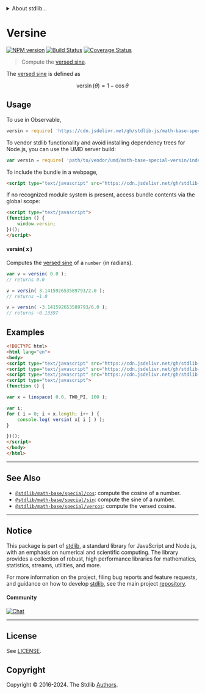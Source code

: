 <!--

@license Apache-2.0

Copyright (c) 2018 The Stdlib Authors.

Licensed under the Apache License, Version 2.0 (the "License");
you may not use this file except in compliance with the License.
You may obtain a copy of the License at

   http://www.apache.org/licenses/LICENSE-2.0

Unless required by applicable law or agreed to in writing, software
distributed under the License is distributed on an "AS IS" BASIS,
WITHOUT WARRANTIES OR CONDITIONS OF ANY KIND, either express or implied.
See the License for the specific language governing permissions and
limitations under the License.

-->


<details>
  <summary>
    About stdlib...
  </summary>
  <p>We believe in a future in which the web is a preferred environment for numerical computation. To help realize this future, we've built stdlib. stdlib is a standard library, with an emphasis on numerical and scientific computation, written in JavaScript (and C) for execution in browsers and in Node.js.</p>
  <p>The library is fully decomposable, being architected in such a way that you can swap out and mix and match APIs and functionality to cater to your exact preferences and use cases.</p>
  <p>When you use stdlib, you can be absolutely certain that you are using the most thorough, rigorous, well-written, studied, documented, tested, measured, and high-quality code out there.</p>
  <p>To join us in bringing numerical computing to the web, get started by checking us out on <a href="https://github.com/stdlib-js/stdlib">GitHub</a>, and please consider <a href="https://opencollective.com/stdlib">financially supporting stdlib</a>. We greatly appreciate your continued support!</p>
</details>

# Versine

[![NPM version][npm-image]][npm-url] [![Build Status][test-image]][test-url] [![Coverage Status][coverage-image]][coverage-url] <!-- [![dependencies][dependencies-image]][dependencies-url] -->

> Compute the [versed sine][versed-sine].

<section class="intro">

The [versed sine][versed-sine] is defined as

<!-- <equation class="equation" label="eq:versine" align="center" raw="\operatorname{versin}(\theta) = 1 - \cos \theta" alt="Versed sine."> -->

```math
\mathop{\mathrm{versin}}(\theta) = 1 - \cos \theta
```

<!-- <div class="equation" align="center" data-raw-text="\operatorname{versin}(\theta) = 1 - \cos \theta" data-equation="eq:versine">
    <img src="https://cdn.jsdelivr.net/gh/stdlib-js/stdlib@bb29798906e119fcb2af99e94b60407a270c9b32/lib/node_modules/@stdlib/math/base/special/versin/docs/img/equation_versine.svg" alt="Versed sine.">
    <br>
</div> -->

<!-- </equation> -->

</section>

<!-- /.intro -->



<section class="usage">

## Usage

To use in Observable,

```javascript
versin = require( 'https://cdn.jsdelivr.net/gh/stdlib-js/math-base-special-versin@umd/browser.js' )
```

To vendor stdlib functionality and avoid installing dependency trees for Node.js, you can use the UMD server build:

```javascript
var versin = require( 'path/to/vendor/umd/math-base-special-versin/index.js' )
```

To include the bundle in a webpage,

```html
<script type="text/javascript" src="https://cdn.jsdelivr.net/gh/stdlib-js/math-base-special-versin@umd/browser.js"></script>
```

If no recognized module system is present, access bundle contents via the global scope:

```html
<script type="text/javascript">
(function () {
    window.versin;
})();
</script>
```

#### versin( x )

Computes the [versed sine][versed-sine] of a `number` (in radians).

```javascript
var v = versin( 0.0 );
// returns 0.0

v = versin( 3.141592653589793/2.0 );
// returns ~1.0

v = versin( -3.141592653589793/6.0 );
// returns ~0.13397
```

</section>

<!-- /.usage -->

<section class="examples">

## Examples

<!-- eslint no-undef: "error" -->

```html
<!DOCTYPE html>
<html lang="en">
<body>
<script type="text/javascript" src="https://cdn.jsdelivr.net/gh/stdlib-js/array-base-linspace@umd/browser.js"></script>
<script type="text/javascript" src="https://cdn.jsdelivr.net/gh/stdlib-js/constants-float64-two-pi@umd/browser.js"></script>
<script type="text/javascript" src="https://cdn.jsdelivr.net/gh/stdlib-js/math-base-special-versin@umd/browser.js"></script>
<script type="text/javascript">
(function () {

var x = linspace( 0.0, TWO_PI, 100 );

var i;
for ( i = 0; i < x.length; i++ ) {
    console.log( versin( x[ i ] ) );
}

})();
</script>
</body>
</html>
```

</section>

<!-- /.examples -->

<!-- Section for related `stdlib` packages. Do not manually edit this section, as it is automatically populated. -->

<section class="related">

* * *

## See Also

-   <span class="package-name">[`@stdlib/math-base/special/cos`][@stdlib/math/base/special/cos]</span><span class="delimiter">: </span><span class="description">compute the cosine of a number.</span>
-   <span class="package-name">[`@stdlib/math-base/special/sin`][@stdlib/math/base/special/sin]</span><span class="delimiter">: </span><span class="description">compute the sine of a number.</span>
-   <span class="package-name">[`@stdlib/math-base/special/vercos`][@stdlib/math/base/special/vercos]</span><span class="delimiter">: </span><span class="description">compute the versed cosine.</span>

</section>

<!-- /.related -->

<!-- Section for all links. Make sure to keep an empty line after the `section` element and another before the `/section` close. -->


<section class="main-repo" >

* * *

## Notice

This package is part of [stdlib][stdlib], a standard library for JavaScript and Node.js, with an emphasis on numerical and scientific computing. The library provides a collection of robust, high performance libraries for mathematics, statistics, streams, utilities, and more.

For more information on the project, filing bug reports and feature requests, and guidance on how to develop [stdlib][stdlib], see the main project [repository][stdlib].

#### Community

[![Chat][chat-image]][chat-url]

---

## License

See [LICENSE][stdlib-license].


## Copyright

Copyright &copy; 2016-2024. The Stdlib [Authors][stdlib-authors].

</section>

<!-- /.stdlib -->

<!-- Section for all links. Make sure to keep an empty line after the `section` element and another before the `/section` close. -->

<section class="links">

[npm-image]: http://img.shields.io/npm/v/@stdlib/math-base-special-versin.svg
[npm-url]: https://npmjs.org/package/@stdlib/math-base-special-versin

[test-image]: https://github.com/stdlib-js/math-base-special-versin/actions/workflows/test.yml/badge.svg?branch=v0.2.1
[test-url]: https://github.com/stdlib-js/math-base-special-versin/actions/workflows/test.yml?query=branch:v0.2.1

[coverage-image]: https://img.shields.io/codecov/c/github/stdlib-js/math-base-special-versin/main.svg
[coverage-url]: https://codecov.io/github/stdlib-js/math-base-special-versin?branch=main

<!--

[dependencies-image]: https://img.shields.io/david/stdlib-js/math-base-special-versin.svg
[dependencies-url]: https://david-dm.org/stdlib-js/math-base-special-versin/main

-->

[chat-image]: https://img.shields.io/gitter/room/stdlib-js/stdlib.svg
[chat-url]: https://app.gitter.im/#/room/#stdlib-js_stdlib:gitter.im

[stdlib]: https://github.com/stdlib-js/stdlib

[stdlib-authors]: https://github.com/stdlib-js/stdlib/graphs/contributors

[umd]: https://github.com/umdjs/umd
[es-module]: https://developer.mozilla.org/en-US/docs/Web/JavaScript/Guide/Modules

[deno-url]: https://github.com/stdlib-js/math-base-special-versin/tree/deno
[deno-readme]: https://github.com/stdlib-js/math-base-special-versin/blob/deno/README.md
[umd-url]: https://github.com/stdlib-js/math-base-special-versin/tree/umd
[umd-readme]: https://github.com/stdlib-js/math-base-special-versin/blob/umd/README.md
[esm-url]: https://github.com/stdlib-js/math-base-special-versin/tree/esm
[esm-readme]: https://github.com/stdlib-js/math-base-special-versin/blob/esm/README.md
[branches-url]: https://github.com/stdlib-js/math-base-special-versin/blob/main/branches.md

[stdlib-license]: https://raw.githubusercontent.com/stdlib-js/math-base-special-versin/main/LICENSE

[versed-sine]: https://en.wikipedia.org/wiki/Versine

<!-- <related-links> -->

[@stdlib/math/base/special/cos]: https://github.com/stdlib-js/math-base-special-cos/tree/umd

[@stdlib/math/base/special/sin]: https://github.com/stdlib-js/math-base-special-sin/tree/umd

[@stdlib/math/base/special/vercos]: https://github.com/stdlib-js/math-base-special-vercos/tree/umd

<!-- </related-links> -->

</section>

<!-- /.links -->
